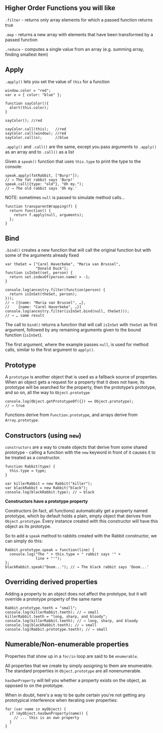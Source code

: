 ## Higher Order Functions you will like

`.filter` - returns only array elements for which a passed function returns true

`.map` - returns a new array with elements that have been transformed by a passed function

`.reduce` - computes a single value from an array (e.g. summing array, finding smallest item)

## Apply

`.apply()` lets you set the value of `this` for a function

```
window.color = "red";
var o = { color: "blue" };

function sayColor(){ 
  alert(this.color);
}

sayColor(); //red

sayColor.call(this);   //red
sayColor.call(window); //red
sayColor.call(o);      //blue
```

`.apply()` and `.call()` are the same, except you pass arguments to `.apply()` as an array and to `.call()` as a list

Given a `speak()` function that uses `this.type` to print the type to the console:

```
speak.apply(fatRabbit, ["Burp!"]);
// → The fat rabbit says 'Burp!'
speak.call({type: "old"}, "Oh my.");
// → The old rabbit says 'Oh my.'
```

NOTE: sometimes `null` is passed to simulate method calls...

```
function transparentWrapping(f) {
  return function() {
    return f.apply(null, arguments);
  };
}
```

## Bind

`.bind()` creates a new function that will call the original function but with some of the arguments already fixed

```
var theSet = ["Carel Haverbeke", "Maria van Brussel",
              "Donald Duck"];
function isInSet(set, person) {
  return set.indexOf(person.name) > -1;
}

console.log(ancestry.filter(function(person) {
  return isInSet(theSet, person);
}));
// → [{name: "Maria van Brussel", …},
//    {name: "Carel Haverbeke", …}]
console.log(ancestry.filter(isInSet.bind(null, theSet)));
// → … same result
```

The call to `bind()` returns a function that will call `isInSet` with `theSet` as first argument, followed by any remaining arguments given to the bound function (`isInSet`).

The first argument, where the example passes `null`, is used for method calls, similar to the first argument to `apply()`.

## Prototype

A `prototype` is another object that is used as a fallback source of properties. When an object gets a request for a property that it does not have, its prototype will be searched for the property, then the prototype’s prototype, and so on, all the way to `Object.prototype`

```
console.log(Object.getPrototypeOf({}) == Object.prototype);
// → true
```

Functions derive from `Function.prototype`, and arrays derive from `Array.prototype`.

## Constructors (using `new`)

`constructors` are a way to create objects that derive from some shared prototype - calling a function with the `new` keyword in front of it causes it to be treated as a constructor.

```
function Rabbit(type) {
  this.type = type;
}

var killerRabbit = new Rabbit("killer");
var blackRabbit = new Rabbit("black");
console.log(blackRabbit.type); // → black
```

**Constructors have a prototype property**

Constructors (in fact, all functions) automatically get a property named prototype, which by default holds a plain, empty object that derives from `Object.prototype`. Every instance created with this constructor will have this object as its prototype. 

So to add a `speak` method to rabbits created with the Rabbit constructor, we can simply do this:

```
Rabbit.prototype.speak = function(line) {
  console.log("The " + this.type + " rabbit says '" +
              line + "'");
};
blackRabbit.speak("Doom..."); // → The black rabbit says 'Doom...'
```

## Overriding derived properties

Adding a property to an object does not affect the prototype, but it will override a prototype property of the same name

```
Rabbit.prototype.teeth = "small";
console.log(killerRabbit.teeth); // → small
killerRabbit.teeth = "long, sharp, and bloody";
console.log(killerRabbit.teeth); // → long, sharp, and bloody
console.log(blackRabbit.teeth); // → small
console.log(Rabbit.prototype.teeth); // → small
```

## Numerable/Non-enumerable properties

Properties that show up in a `for/in` loop are said to be `enumerable`.

All properties that we create by simply assigning to them are enumerable. The standard properties in `Object.prototype` are all nonenumerable.

`hasOwnProperty` will tell you whether a property exists on the object, as opposed to on the prototype.

When in doubt, here's a way to be quite certain you're not getting any prototypical interference when iterating over properties:

```
for (var name in myObject) {
  if (myObject.hasOwnProperty(name)) {
    // ... this is an own property
  }
}
```
